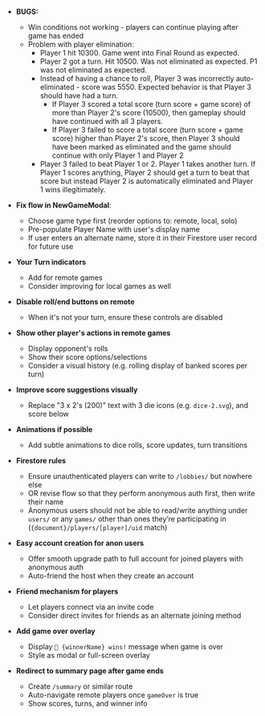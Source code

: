 - **BUGS:**
  - Win conditions not working - players can continue playing after game has ended
  - Problem with player elimination:
    - Player 1 hit 10300.  Game went into Final Round as expected.
    - Player 2 got a turn.  Hit 10500.  Was not eliminated as expected.  P1 was not eliminated as expected. 
    - Instead of having a chance to roll, Player 3 was incorrectly auto-eliminated - score was 5550.  Expected behavior is that Player 3 should have had a turn.  
      - If Player 3 scored a total score (turn score + game score) of more than Player 2's score (10500), then gameplay should have continued with all 3 players.
      - If Player 3 failed to score a total score (turn score + game score) higher than Player 2's score, then Player 3 should have been marked as eliminated and the game should continue with only Player 1 and Player 2
    - Player 3 failed to beat Player 1 or 2.  Player 1 takes another turn.  If Player 1 scores anything, Player 2 should get a turn to beat that score but instead Player 2 is automatically eliminated and Player 1 wins illegitimately. 


- **Fix flow in NewGameModal**:
  - Choose game type first (reorder options to: remote, local, solo)
  - Pre-populate Player Name with user's display name
  - If user enters an alternate name, store it in their Firestore user record for future use

- **Your Turn indicators**
  - Add for remote games
  - Consider improving for local games as well

- **Disable roll/end buttons on remote**
  - When it's not your turn, ensure these controls are disabled

- **Show other player's actions in remote games**
  - Display opponent's rolls
  - Show their score options/selections
  - Consider a visual history (e.g. rolling display of banked scores per turn)

- **Improve score suggestions visually**
  - Replace "3 x 2's (200)" text with 3 die icons (e.g. `dice-2.svg`), and score below

- **Animations if possible**
  - Add subtle animations to dice rolls, score updates, turn transitions

- **Firestore rules**
  - Ensure unauthenticated players can write to `/lobbies/` but nowhere else
  - OR revise flow so that they perform anonymous auth first, then write their name
  - Anonymous users should not be able to read/write anything under `users/` or any `games/` other than ones they’re participating in (`{document}/players/[player]/uid` match)

- **Easy account creation for anon users**
  - Offer smooth upgrade path to full account for joined players with anonymous auth
  - Auto-friend the host when they create an account

- **Friend mechanism for players**
  - Let players connect via an invite code
  - Consider direct invites for friends as an alternate joining method

- **Add game over overlay**
  - Display `🎉 {winnerName} wins!` message when game is over
  - Style as modal or full-screen overlay

- **Redirect to summary page after game ends**
  - Create `/summary` or similar route
  - Auto-navigate remote players once `gameOver` is true
  - Show scores, turns, and winner info
